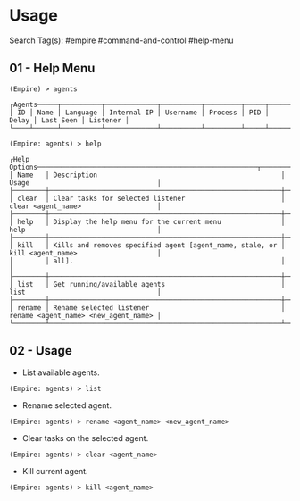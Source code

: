 # Usage

Search Tag(s): #empire #command-and-control #help-menu

## 01 - Help Menu

```
(Empire) > agents

┌Agents─────┬──────────┬─────────────┬──────────┬─────────┬─────┬───────┬───────────┬──────────┐
│ ID │ Name │ Language │ Internal IP │ Username │ Process │ PID │ Delay │ Last Seen │ Listener │
└────┴──────┴──────────┴─────────────┴──────────┴─────────┴─────┴───────┴───────────┴──────────┘

(Empire: agents) > help

┌Help Options───────────────────────────────────────────────────────┬──────────────────────────────────────┐
│ Name   │ Description                                              │ Usage                                │
├────────┼──────────────────────────────────────────────────────────┼──────────────────────────────────────┤
│ clear  │ Clear tasks for selected listener                        │ clear <agent_name>                   │
├────────┼──────────────────────────────────────────────────────────┼──────────────────────────────────────┤
│ help   │ Display the help menu for the current menu               │ help                                 │
├────────┼──────────────────────────────────────────────────────────┼──────────────────────────────────────┤
│ kill   │ Kills and removes specified agent [agent_name, stale, or │ kill <agent_name>                    │
│        │ all].                                                    │                                      │
├────────┼──────────────────────────────────────────────────────────┼──────────────────────────────────────┤
│ list   │ Get running/available agents                             │ list                                 │
├────────┼──────────────────────────────────────────────────────────┼──────────────────────────────────────┤
│ rename │ Rename selected listener                                 │ rename <agent_name> <new_agent_name> │
└────────┴──────────────────────────────────────────────────────────┴──────────────────────────────────────┘
```

## 02 - Usage

- List available agents.

`(Empire: agents) > list`

- Rename selected agent.

`(Empire: agents) > rename <agent_name> <new_agent_name>`

- Clear tasks on the selected agent.

`(Empire: agents) > clear <agent_name>`

- Kill current agent.

`(Empire: agents) > kill <agent_name>`